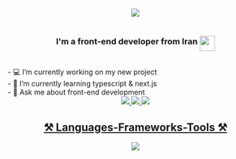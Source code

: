 <h1 align="center">
  <img src="https://readme-typing-svg.herokuapp.com/?font=Poppins&size=35&center=true&width:500&height=70&duration=4000&lines=Hi+There!+👋;I'm+Mahan+Afshar;" />
</h1>

<h3 style="display: flex; align-items: center; justify-content: center; column-gap: 4px">
  <p style="padding-bottom: 8px;">I'm a front-end developer from Iran</p>
  <img src="https://em-content.zobj.net/source/twitter/71/flag-for-iran_1f1ee-1f1f7.png" width="30" />
</h3>

<div>
  - 💻 I’m currently working on my new project
  <br/>
  - 📖 I’m currently learning typescript & next.js
  <br/>
  - 🤔 Ask me about front-end development
</div>

<div align="center">
  <a href="mahan.ghaffarzadeh.afshar@gmail.com" target="_blank">
    <img src="https://img.shields.io/badge/Gmail-333333?style=for-the-badge&logo=gmail&logoColor=red"
  </a>
  <a href="#" target="_blank">
    <img src="https://img.shields.io/badge/LinkedIn-333333?style=for-the-badge&logo=linkedin&logoColor=blue"
  </a>
  <a href="#" target="_blank">
    <img src="https://img.shields.io/badge/Telegram-333333?style=for-the-badge&logo=telegram&logoColor=blue"
  </a>
</div>

<h2 align="center">⚒️ Languages-Frameworks-Tools ⚒️</h2>
<div align="center">
  <a href="https://skillicons.dev">
    <img src="https://skillicons.dev/icons?i=html,css,tailwind,js,react,ts,firebase,git,github&theme=dark" />
  </a>
</div>
